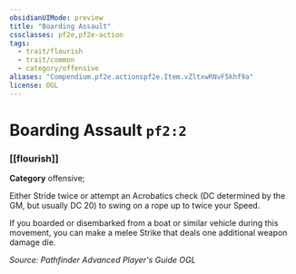 ```yaml
---
obsidianUIMode: preview
title: "Boarding Assault"
cssclasses: pf2e,pf2e-action
tags:
  - trait/flourish
  - trait/common
  - category/offensive
aliases: "Compendium.pf2e.actionspf2e.Item.vZltxwRNvF5khf9a"
license: OGL
---
```

# Boarding Assault `pf2:2`

### [[flourish]]

**Category** offensive; 




Either Stride twice or attempt an Acrobatics check (DC determined by the GM, but usually DC 20) to swing on a rope up to twice your Speed.

If you boarded or disembarked from a boat or similar vehicle during this movement, you can make a melee Strike that deals one additional weapon damage die.

*Source: Pathfinder Advanced Player's Guide*
*OGL*